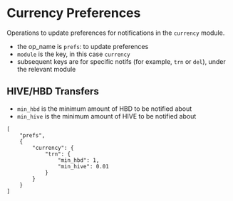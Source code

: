# Currency Preferences

Operations to update preferences for notifications in the `currency` module.

- the op_name is `prefs`: to update preferences
- `module` is the key, in this case `currency`
- subsequent keys are for specific notifs (for example, `trn` or `del`), under the relevant module


## HIVE/HBD Transfers

- `min_hbd` is the minimum amount of HBD to be notified about
- `min_hive` is the minimum amount of HIVE to be notified about


```
[
    "prefs",
    {
        "currency": {
            "trn": {
                "min_hbd": 1,
                "min_hive": 0.01
            }
        }
    }
]
```